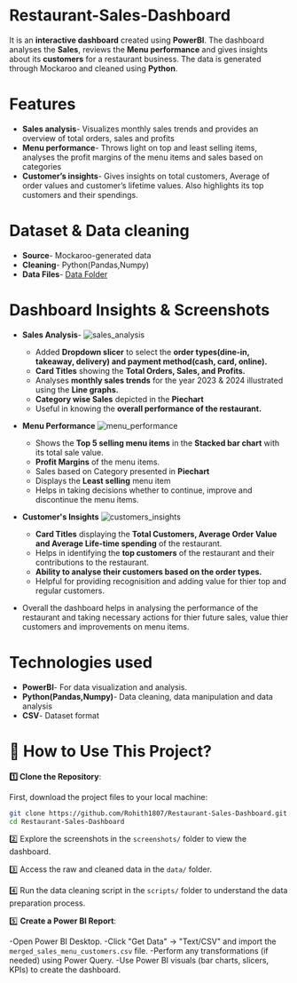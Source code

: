 # Restaurant-Sales-Dashboard
It is an **interactive dashboard** created using **PowerBI**. The dashboard analyses the **Sales**, reviews the **Menu performance** and gives insights about its **customers** for a restaurant business. The data is generated through Mockaroo and cleaned using **Python**.
# Features
- **Sales analysis**- Visualizes monthly sales trends and provides an overview of total orders, sales and profits
- **Menu performance**- Throws light on top and least selling items, analyses the profit margins of the menu items and sales based on categories
- **Customer’s insights**- Gives insights on total customers, Average of order values and customer’s lifetime values. Also highlights its top customers and their spendings.
# Dataset & Data cleaning
- **Source**- Mockaroo-generated data
- **Cleaning**- Python(Pandas,Numpy)
- **Data Files**- <a href=https://github.com/Rohith1807/Restaurant-Sales-Dashboard/tree/main/data>Data Folder</a>
# Dashboard Insights & Screenshots
- **Sales Analysis**-
	![sales_analysis](https://github.com/user-attachments/assets/979c64fa-c1ec-4c91-9f1a-acf53cce405a)
  - Added **Dropdown slicer** to select the **order types(dine-in, takeaway, delivery) and payment method(cash, card, online).**
  - **Card Titles** showing the **Total Orders, Sales, and Profits.**
  - Analyses **monthly sales trends** for the year 2023 & 2024 illustrated using the **Line graphs.**
  - **Category wise Sales** depicted in the **Piechart**
  - Useful in knowing the **overall performance of the restaurant.**

- **Menu Performance**
   ![menu_performance](https://github.com/user-attachments/assets/b4bab89f-65c5-44bc-83bd-84746f254c3b)
  - Shows the **Top 5 selling menu items** in the **Stacked bar chart** with its total sale value.
  - **Profit Margins** of the menu items.
  - Sales based on Category presented in **Piechart**
  - Displays the **Least selling** menu item
  - Helps in taking decisions whether to continue, improve and discontinue the menu items.
 
- **Customer's Insights**
  ![customers_insights](https://github.com/user-attachments/assets/76951cb6-f72a-48a7-8233-7a49ff1e10f9)
  - **Card Titles** displaying the **Total Customers, Average Order Value and Average Life-time spending** of the restaurant.
  - Helps in identifying the **top customers** of the restaurant and their contributions to the restaurant.
  - **Ability to analyse their customers based on the order types.**
  - Helpful for providing recognisition and adding value for thier top and regular customers.

- Overall the dashboard helps in analysing the performance of the restaurant and taking necessary actions for thier future sales, value thier customers and improvements on menu items.

# Technologies used
- **PowerBI**- For data visualization and analysis.
- **Python(Pandas,Numpy)**- Data cleaning, data manipulation and data analysis
- **CSV**- Dataset format

# **🚀 How to Use This Project?**  

**1️⃣ Clone the Repository**:

First, download the project files to your local machine:  
```bash
git clone https://github.com/Rohith1807/Restaurant-Sales-Dashboard.git
cd Restaurant-Sales-Dashboard
```
2️⃣ Explore the screenshots in the `screenshots/` folder to view the dashboard.

3️⃣ Access the raw and cleaned data in the `data/` folder.

4️⃣ Run the data cleaning script in the `scripts/` folder to understand the data preparation process.

5️⃣ **Create a Power BI Report**:

-Open Power BI Desktop.
-Click "Get Data" → "Text/CSV" and import the `merged_sales_menu_customers.csv` file.
-Perform any transformations (if needed) using Power Query.
-Use Power BI visuals (bar charts, slicers, KPIs) to create the dashboard.
    


